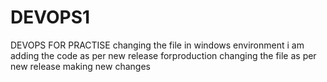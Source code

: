 # DEVOPS1
DEVOPS FOR PRACTISE
changing the file in windows environment
i am adding the code as per new release forproduction 
changing the file as per new release
making new changes